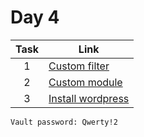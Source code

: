 # Day 4

| Task | Link                                                                                        |
| :--: | ------------------------------------------------------------------------------------------- |
|  1   | [Custom filter](https://github.com/RusMephist/tensor-homework/tree/main/Day4/my_filter)     |
|  2   | [Custom module](https://github.com/RusMephist/tensor-homework/tree/main/Day4/my_module)     |
|  3   | [Install wordpress](https://github.com/RusMephist/tensor-homework/tree/main/Day4/wordpress) |

`Vault password: Qwerty!2`
